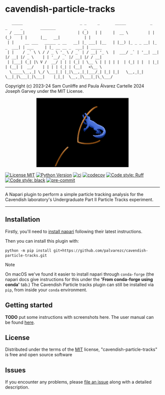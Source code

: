 # cavendish-particle-tracks

       _____                          _ _     _       _____           _   _      _        _______             _
      / ____|                        | (_)   | |     |  __ \         | | (_)    | |      |__   __|           | |
     | |     __ ___   _____ _ __   __| |_ ___| |__   | |__) |_ _ _ __| |_ _  ___| | ___     | |_ __ __ _  ___| | _____
     | |    / _` \ \ / / _ \ '_ \ / _` | / __| '_ \  |  ___/ _` | '__| __| |/ __| |/ _ \    | | '__/ _` |/ __| |/ / __|
     | |___| (_| |\ V /  __/ | | | (_| | \__ \ | | | | |  | (_| | |  | |_| | (__| |  __/    | | | | (_| | (__|   <\__ \
      \_____\__,_| \_/ \___|_| |_|\__,_|_|___/_| |_| |_|   \__,_|_|   \__|_|\___|_|\___|    |_|_|  \__,_|\___|_|\_\___/

Copyright (c) 2023-24 Sam Cunliffe and Paula Álvarez Cartelle 2024 Joseph Garvey under the MIT License.

<p align="center"><img src="./docs/ParticleCrocodile.png" width=300 /></p>

[![License MIT](https://img.shields.io/badge/license-MIT-blue)](https://github.com/samcunliffe/cavendish-particle-tracks/raw/main/LICENSE)
[![Python Version](https://img.shields.io/badge/python-3.8%20%7C%203.9%20%7C%203.10%20%7C%203.11-blue)](https://python.org)
[![ci](https://github.com/palvarezc/cavendish-particle-tracks/workflows/ci/badge.svg)](https://github.com/palvarezc/cavendish-particle-tracks/actions)
[![codecov](https://codecov.io/github/palvarezc/cavendish-particle-tracks/graph/badge.svg?token=9R8IVMJT90)](https://codecov.io/github/palvarezc/cavendish-particle-tracks)
[![Code style: Ruff](https://img.shields.io/endpoint?url=https://raw.githubusercontent.com/charliermarsh/ruff/main/assets/badge/v0.json)](https://github.com/charliermarsh/ruff)
[![Code style: black](https://img.shields.io/badge/code%20style-black-000000.svg)](https://github.com/python/black)
[![pre-commit](https://img.shields.io/badge/pre--commit-enabled-brightgreen?logo=pre-commit)](https://github.com/pre-commit/pre-commit)
<!---
[![Python Version](https://img.shields.io/pypi/pyversions/cavendish-particle-tracks.svg?color=green)](https://python.org)
[![PyPI](https://img.shields.io/pypi/v/cavendish-particle-tracks.svg?color=green)](https://pypi.org/project/cavendish-particle-tracks)
[![napari hub](https://img.shields.io/endpoint?url=https://api.napari-hub.org/shields/cavendish-particle-tracks)](https://napari-hub.org/plugins/cavendish-particle-tracks)
-->
----------------------------------

A Napari plugin to perform a simple particle tracking analysis for the Cavendish laboratory's Undergraduate Part II Particle Tracks experiment.

----------------------------------

## Installation

Firstly, you'll need to [install napari](https://napari.org/stable/tutorials/fundamentals/installation.html) following their latest instructions.

Then you can install this plugin with:

    python -m pip install git+https://github.com/palvarezc/cavendish-particle-tracks.git


> [!NOTE]
> On macOS we've found it easier to install napari through `conda-forge` (the napari docs give instructions for this under the **'From conda-forge using conda'** tab.)
> The Cavendish Particle tracks plugin can still be installed via `pip`, from inside your `conda` environment.


## Getting started

**TODO** put some instructions with screenshots here.
The user manual can be found [here](https://palvarezc.github.io/cavendish-particle-tracks/user-manual.html).

## License

Distributed under the terms of the [MIT] license,
"cavendish-particle-tracks" is free and open source software

## Issues

If you encounter any problems, please [file an issue] along with a detailed description.

[napari]: https://github.com/napari/napari
[Cookiecutter]: https://github.com/audreyr/cookiecutter
[MIT]: http://opensource.org/licenses/MIT
[BSD-3]: http://opensource.org/licenses/BSD-3-Clause
[GNU GPL v3.0]: http://www.gnu.org/licenses/gpl-3.0.txt
[GNU LGPL v3.0]: http://www.gnu.org/licenses/lgpl-3.0.txt
[Apache Software License 2.0]: http://www.apache.org/licenses/LICENSE-2.0
[Mozilla Public License 2.0]: https://www.mozilla.org/media/MPL/2.0/index.txt
[cookiecutter-napari-plugin]: https://github.com/napari/cookiecutter-napari-plugin
[file an issue]: https://github.com/samcunliffe/cavendish-particle-tracks/issues
[tox]: https://tox.readthedocs.io/en/latest/
[pip]: https://pypi.org/project/pip/
[PyPI]: https://pypi.org/
